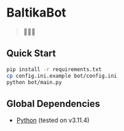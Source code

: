 # BaltikaBot

> 🍺🍺🍺

## Quick Start

```bash
pip install -r requirements.txt
cp config.ini.example bot/config.ini
python bot/main.py
```

## Global Dependencies

- [Python](https://www.python.org/downloads) (tested on v3.11.4)
